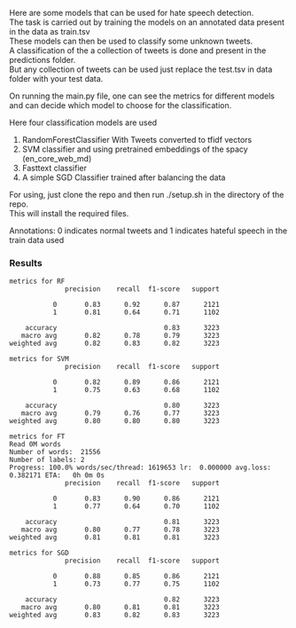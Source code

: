 Here are some models that can be used for hate speech detection.<br> 
The task is carried out by training the models on an annotated data present in the data as train.tsv<br>
These models can then be used to classify some unknown tweets.<br>
A classification of the a collection of tweets is done and present in the predictions folder.<br> 
But any collection of tweets can be used just replace the test.tsv in data folder with your test data.<br>

On running the main.py file, one can see the metrics for different models and can decide which model to choose for the classification.<br>

Here four classification models are used<br>
1. RandomForestClassifier With Tweets converted to tfidf vectors
2. SVM classifier and using pretrained embeddings of the spacy (en_core_web_md)
3. Fasttext classifier
4. A simple SGD Classifier trained after balancing the data

For using, just clone the repo and then run ./setup.sh in the directory of the repo.<br>
This will install the required files.<br>

Annotations: 0 indicates normal tweets and 1 indicates hateful speech in the train data used

### Results <br> 
```
metrics for RF
              precision    recall  f1-score   support

           0       0.83      0.92      0.87      2121
           1       0.81      0.64      0.71      1102

    accuracy                           0.83      3223
   macro avg       0.82      0.78      0.79      3223
weighted avg       0.82      0.83      0.82      3223
```
```
metrics for SVM
              precision    recall  f1-score   support

           0       0.82      0.89      0.86      2121
           1       0.75      0.63      0.68      1102

    accuracy                           0.80      3223
   macro avg       0.79      0.76      0.77      3223
weighted avg       0.80      0.80      0.80      3223
```
```
metrics for FT
Read 0M words
Number of words:  21556
Number of labels: 2
Progress: 100.0% words/sec/thread: 1619653 lr:  0.000000 avg.loss:  0.382171 ETA:   0h 0m 0s
              precision    recall  f1-score   support

           0       0.83      0.90      0.86      2121
           1       0.77      0.64      0.70      1102

    accuracy                           0.81      3223
   macro avg       0.80      0.77      0.78      3223
weighted avg       0.81      0.81      0.81      3223
```
```
metrics for SGD
              precision    recall  f1-score   support

           0       0.88      0.85      0.86      2121
           1       0.73      0.77      0.75      1102

    accuracy                           0.82      3223
   macro avg       0.80      0.81      0.81      3223
weighted avg       0.83      0.82      0.83      3223
```